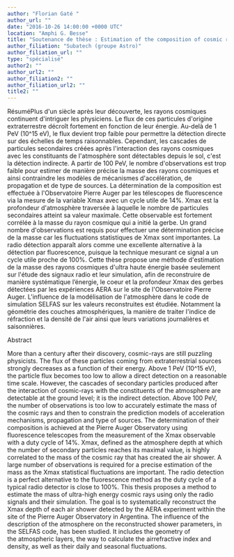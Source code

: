 ```yaml
---
author: "Florian Gaté "
author_url: ""
date: "2016-10-26 14:00:00 +0000 UTC"
location: "Amphi G. Besse"
title: "Soutenance de thèse : Estimation of the composition of cosmic rays using the radio signal"
author_filiation: "Subatech (groupe Astro)"
author_filiation_url: ""
type: "spécialisé"
author2: ""
author_url2: ""
author_filiation2: ""
author_filiation_url2: ""
title2: ""
---
```


RésuméPlus d'un siècle après leur découverte, les rayons cosmiques continuent d'intriguer les physiciens. Le flux de ces particules d'origine extraterrestre décroît fortement en fonction de leur énergie. Au-delà de 1 PeV (10^15 eV), le flux devient trop faible pour permettre la détection directe sur des échelles de temps raisonnables. Cependant, les cascades de particules secondaires créées après l'interaction des rayons cosmiques avec les constituants de l'atmosphère sont détectables depuis le sol, c'est la détection indirecte. A partir de 100 PeV, le nombre d'observations est trop faible pour estimer de manière précise la masse des rayons cosmiques et ainsi contraindre les modèles de mécanismes d'accélération, de propagation et de type de sources. La détermination de la composition est effectuée à l'Observatoire Pierre Auger par les télescopes de fluorescence via la mesure de la variable Xmax avec un cycle utile de 14%. Xmax est la profondeur d'atmosphère traversée à laquelle le nombre de particules secondaires atteint sa valeur maximale. Cette observable est fortement corrélée à la masse du rayon cosmique qui a initié la gerbe. Un grand nombre d'observations est requis pour effectuer une détermination précise de la masse car les fluctuations statistiques de Xmax sont importantes. La radio détection apparaît alors comme une excellente alternative à la détection par fluorescence, puisque la technique mesurant ce signal a un cycle utile proche de 100%. Cette thèse propose une méthode d'estimation de la masse des rayons cosmiques d'ultra haute énergie basée seulement sur l'étude des signaux radio et leur simulation, afin de reconstruire de manière systématique l’énergie, le coeur et la profondeur Xmax des gerbes détectées par les expériences AERA sur le site de l'Observatoire Pierre Auger. L'influence de la modélisation de l'atmosphère dans le code de simulation SELFAS sur les valeurs reconstruites est étudiée. Notamment la géométrie des couches atmosphériques, la manière de traiter l'indice de réfraction et la densité de l'air ainsi que leurs variations journalières et saisonnières.


Abstract

More than a century after their discovery, cosmic-rays are still puzzling physicists. The flux of these particles coming from extraterrestrial sources strongly decreases as a function of their energy. Above 1 PeV (10^15 eV), the particle flux becomes too low to allow a direct detection on a reasonable time scale. However, the cascades of secondary particles produced after the interaction of cosmic-rays with the constituents of the atmosphere are detectable at the ground level; it is the indirect detection. Above 100 PeV, the number of observations is too low to accurately estimate the mass of the cosmic rays and then to constrain the prediction models of acceleration mechanisms, propagation and type of sources. The determination of their composition is achieved at the Pierre Auger Observatory using fluorescence telescopes from the measurement of the Xmax observable with a duty cycle of 14%. Xmax, defined as the atmosphere depth at which the number of secondary particles reaches its maximal value, is highly correlated to the mass of the cosmic ray that has created the air shower. A large number of observations is required for a precise estimation of the mass as the Xmax statistical fluctuations are important. The radio detection is a perfect alternative to the fluorescence method as the duty cycle of a typical radio detector is close to 100%. This thesis proposes a method to estimate the mass of ultra-high energy cosmic rays using only the radio signals and their simulation. The goal is to systematically reconstruct the Xmax depth of each air shower detected by the AERA experiment within the site of the Pierre Auger Observatory in Argentina. The influence of the description of the atmosphere on the reconstructed shower parameters, in the SELFAS code, has been studied. It includes the geometry of the atmospheric layers, the way to calculate the airrefractive index and density, as well as their daily and seasonal fluctuations.
